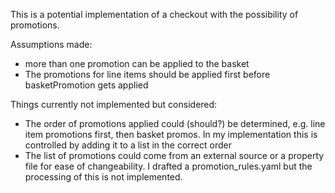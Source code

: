 This is a potential implementation of a checkout with the possibility of promotions. 

Assumptions made:
 - more than one promotion can be applied to the basket
 - The promotions for line items should be applied first before basketPromotion gets applied
 
 
Things currently not implemented but considered: 
 - The order of promotions applied could (should?) be determined, e.g. line item promotions first, then basket promos. In my implementation this is controlled by adding it to a list in the correct order
 - The list of promotions could come from an external source or a property file for ease of changeability. I drafted a promotion_rules.yaml but the processing of this is not implemented. 
 
 